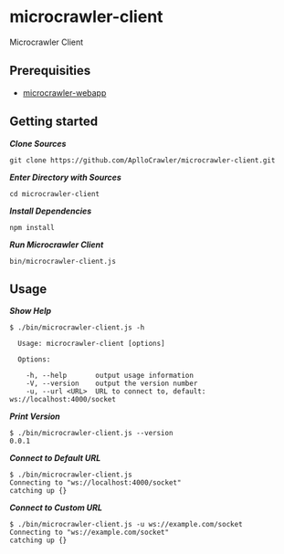 # microcrawler-client
Microcrawler Client

## Prerequisities

- [microcrawler-webapp](https://github.com/ApolloCrawler/microcrawler-webapp)


## Getting started

***Clone Sources***

```
git clone https://github.com/AplloCrawler/microcrawler-client.git
```

***Enter Directory with Sources***

```
cd microcrawler-client
```

***Install Dependencies***

```
npm install
```

***Run Microcrawler Client***

```
bin/microcrawler-client.js
```

## Usage

***Show Help***

```
$ ./bin/microcrawler-client.js -h

  Usage: microcrawler-client [options]

  Options:

    -h, --help       output usage information
    -V, --version    output the version number
    -u, --url <URL>  URL to connect to, default: ws://localhost:4000/socket
```


***Print Version***

```
$ ./bin/microcrawler-client.js --version
0.0.1
```

***Connect to Default URL***

```
$ ./bin/microcrawler-client.js
Connecting to "ws://localhost:4000/socket"
catching up {}
```

***Connect to Custom URL***

```
$ ./bin/microcrawler-client.js -u ws://example.com/socket
Connecting to "ws://example.com/socket"
catching up {}
```
